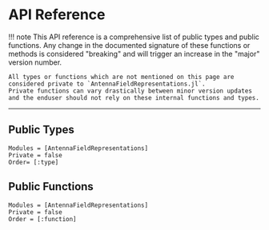 # API Reference
!!! note
    This API reference is a comprehensive list of public types and public functions.
    Any change in the documented signature of these functions or methods is considered "breaking" and will trigger an increase in the "major" version number.

    All types or functions which are not mentioned on this page are considered private to `AntennaFieldRepresentations.jl`.
    Private functions can vary drastically between minor version updates and the enduser should not rely on these internal functions and types.
---

## Public Types
```@autodocs
Modules = [AntennaFieldRepresentations]
Private = false
Order= [:type]
```
## Public Functions
```@autodocs
Modules = [AntennaFieldRepresentations]
Private = false
Order = [:function]
```


